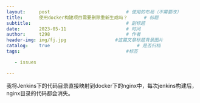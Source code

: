 ```yaml
---
layout:     post   				    		# 使用的布局（不需要改）
title:      使用docker构建项目需要删除重新生成吗？		# 标题 
subtitle:  									# 副标题
date:       2023-05-11						# 时间
author:     t298							# 作者
header-img: img/fj.jpg					#这篇文章标题背景图片
catalog: 	true 								# 是否归档
tags:										#标签

   - issues

---
```




我将Jenkins下的代码目录直接映射到docker下的nginx中，每次jenkins构建后，nginx目录的代码都会消失。
